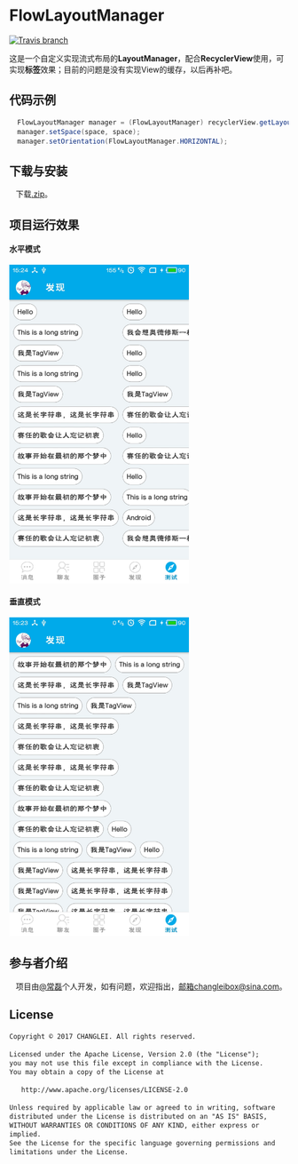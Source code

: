 # FlowLayoutManager 
[![Travis branch](https://img.shields.io/travis/rust-lang/rust/master.svg)](https://github.com/changleibox/FlowLayoutManager)<br>

这是一个自定义实现流式布局的**LayoutManager**，配合**RecyclerView**使用，可实现**标签**效果；目前的问题是没有实现View的缓存，以后再补吧。

## 代码示例

```java
  FlowLayoutManager manager = (FlowLayoutManager) recyclerView.getLayoutManager();
  manager.setSpace(space, space);
  manager.setOrientation(FlowLayoutManager.HORIZONTAL);
```

## 下载与安装
    下载[.zip](https://github.com/changleibox/FlowLayoutManager/releases/tag/v1.0.0)。
    
## 项目运行效果

#### 水平模式
<img width="324" height="574" src="https://github.com/changleibox/Images/raw/master/FlowLayoutManager2.jpg">

#### 垂直模式
<img width="324" height="574" src="https://github.com/changleibox/Images/raw/master/FlowLayoutManager1.jpg">

## 参与者介绍
    项目由[@常磊](https://github.com/changleibox)个人开发，如有问题，欢迎指出，邮箱changleibox@sina.com。
    
## License
    Copyright © 2017 CHANGLEI. All rights reserved.

    Licensed under the Apache License, Version 2.0 (the "License");
    you may not use this file except in compliance with the License.
    You may obtain a copy of the License at

       http://www.apache.org/licenses/LICENSE-2.0

    Unless required by applicable law or agreed to in writing, software
    distributed under the License is distributed on an "AS IS" BASIS,
    WITHOUT WARRANTIES OR CONDITIONS OF ANY KIND, either express or implied.
    See the License for the specific language governing permissions and
    limitations under the License.
